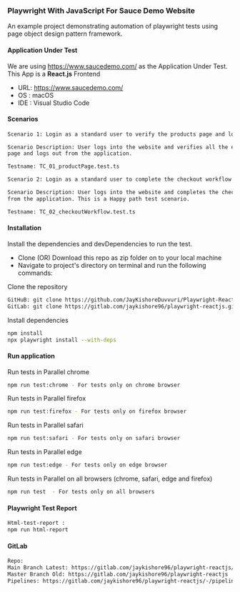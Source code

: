 ### Playwright With JavaScript For Sauce Demo Website

An example project demonstrating automation of playwright tests using page object design pattern framework.

#### Application Under Test

We are using https://www.saucedemo.com/ as the Application Under Test. This App is a **React.js** Frontend

- URL: https://www.saucedemo.com/
- OS : macOS
- IDE : Visual Studio Code

#### Scenarios

```bash
Scenario 1: Login as a standard user to verify the products page and logout from the application

Scenario Description: User logs into the website and verifies all the elements on the products
page and logs out from the application.

Testname: TC_01_productPage.test.ts
```

```bash
Scenario 2: Login as a standard user to complete the checkout workflow

Scenario Description: User logs into the website and completes the checkout workflow and logs out
from the application. This is a Happy path test scenario.

Testname: TC_02_checkoutWorkflow.test.ts
```

#### Installation

Install the dependencies and devDependencies to run the test.

- Clone (OR) Download this repo as zip folder on to your local machine
- Navigate to project's directory on terminal and run the following commands:

Clone the repository

```bash
GitHuB: git clone https://github.com/JayKishoreDuvvuri/Playwright-ReactJS.git
GitLab: git clone https://gitlab.com/jaykishore96/playwright-reactjs.git (Main Branch)
```
 
Install dependencies

```bash
npm install
npx playwright install --with-deps
```

#### Run application

Run tests in Parallel chrome

```bash
npm run test:chrome - For tests only on chrome browser
```

Run tests in Parallel firefox

```bash
npm run test:firefox - For tests only on firefox browser
```

Run tests in Parallel safari

```bash
npm run test:safari - For tests only on safari browser
```

Run tests in Parallel edge

```bash
npm run test:edge - For tests only on edge browser
```

Run tests in Parallel on all browsers (chrome, safari, edge and firefox)

```bash
npm run test  - For tests only on all browsers
```

#### Playwright Test Report

```bash
Html-test-report :
npm run html-report
```

#### GitLab

```bash
Repo: 
Main Branch Latest: https://gitlab.com/jaykishore96/playwright-reactjs/-/tree/main
Master Branch Old: https://gitlab.com/jaykishore96/playwright-reactjs
Pipelines: https://gitlab.com/jaykishore96/playwright-reactjs/-/pipelines
```
